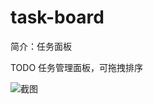# task-board

简介：任务面板

TODO 任务管理面板，可拖拽排序

![截图](https://unpkg.com/@ice/block-task-board/screenshot.png)
